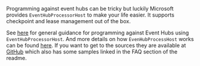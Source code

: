
Programming against event hubs can be tricky but luckily Microsoft provides `EventHubProcessorHost` to make your life easier. It supports checkpoint and lease management out of the box. 

See [here](https://docs.microsoft.com/en-us/azure/event-hubs/event-hubs-programming-guide) for general guidance for programming against Event Hubs using `EventHubProcessorHost`. And more details on how `EvenHubProcessHost` works can be found [here](https://docs.microsoft.com/en-us/azure/event-hubs/event-hubs-event-processor-host). If you want to get to the sources they are available at [GitHub](https://github.com/Azure/azure-event-hubs-dotnet) which also has some samples linked in the FAQ section of the readme.